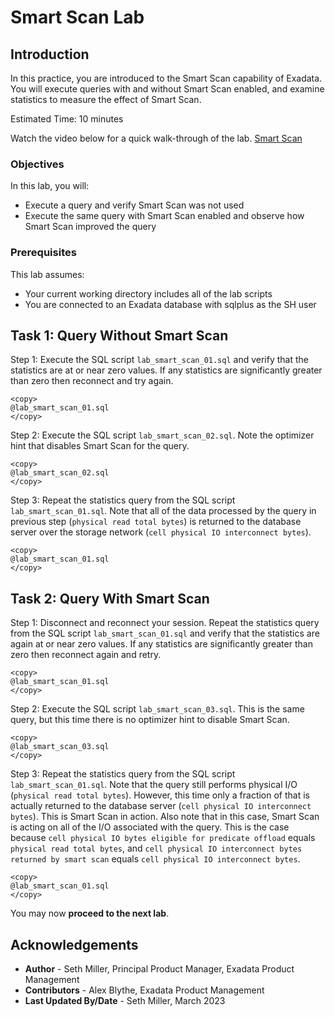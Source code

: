 # Smart Scan Lab

## Introduction

In this practice, you are introduced to the Smart Scan capability of Exadata. You will execute queries with and without Smart Scan enabled, and examine statistics to measure the effect of Smart Scan.

Estimated Time: 10 minutes

Watch the video below for a quick walk-through of the lab.
[Smart Scan](videohub:1_nmoqgvls)

### Objectives

In this lab, you will:
* Execute a query and verify Smart Scan was not used
* Execute the same query with Smart Scan enabled and observe how Smart Scan improved the query

### Prerequisites

This lab assumes:
* Your current working directory includes all of the lab scripts
* You are connected to an Exadata database with sqlplus as the SH user

## Task 1: Query Without Smart Scan

Step 1: Execute the SQL script `lab_smart_scan_01.sql` and verify that the statistics are at or near zero values. If any statistics are significantly greater than zero then reconnect and try again.
```text
<copy>
@lab_smart_scan_01.sql
</copy>
```

Step 2: Execute the SQL script `lab_smart_scan_02.sql`. Note the optimizer hint that disables Smart Scan for the query.
```text
<copy>
@lab_smart_scan_02.sql
</copy>
```

Step 3: Repeat the statistics query from the SQL script `lab_smart_scan_01.sql`. Note that all of the data processed by the query in previous step (`physical read total bytes`) is returned to the database server over the storage network (`cell physical IO interconnect bytes`).
```text
<copy>
@lab_smart_scan_01.sql
</copy>
```

## Task 2: Query With Smart Scan

Step 1: Disconnect and reconnect your session. Repeat the statistics query from the SQL script `lab_smart_scan_01.sql` and verify that the statistics are again at or near zero values. If any statistics are significantly greater than zero then reconnect again and retry.
```text
<copy>
@lab_smart_scan_01.sql
</copy>
```

Step 2: Execute the SQL script `lab_smart_scan_03.sql`. This is the same query, but this time there is no optimizer hint to disable Smart Scan.
```text
<copy>
@lab_smart_scan_03.sql
</copy>
```

Step 3: Repeat the statistics query from the SQL script `lab_smart_scan_01.sql`. Note that the query still performs physical I/O (`physical read total bytes`). However, this time only a fraction of that is actually returned to the database server (`cell physical IO interconnect bytes`). This is Smart Scan in action. Also note that in this case, Smart Scan is acting on all of the I/O associated with the query. This is the case because `cell physical IO bytes eligible for predicate offload` equals `physical read total bytes`, and `cell physical IO interconnect bytes returned by smart scan` equals `cell physical IO interconnect bytes`.
```text
<copy>
@lab_smart_scan_01.sql
</copy>
```

You may now **proceed to the next lab**.

## Acknowledgements
* **Author** - Seth Miller, Principal Product Manager, Exadata Product Management
* **Contributors** - Alex Blythe, Exadata Product Management
* **Last Updated By/Date** - Seth Miller, March 2023